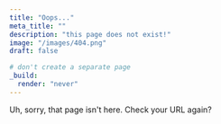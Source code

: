 ```yaml
---
title: "Oops..."
meta_title: ""
description: "this page does not exist!"
image: "/images/404.png"
draft: false

# don't create a separate page
_build:
  render: "never"
---
```


Uh, sorry, that page isn't here. Check your URL again?
